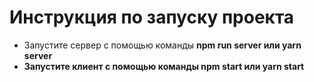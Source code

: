 # Инструкция по запуску проекта

- Запустите сервер с помощью команды <strong>npm run server<strong> или <strong>yarn server</strong>
- Запустите клиент с помощью команды <strong>npm start</strong> или <strong>yarn start</strong>
